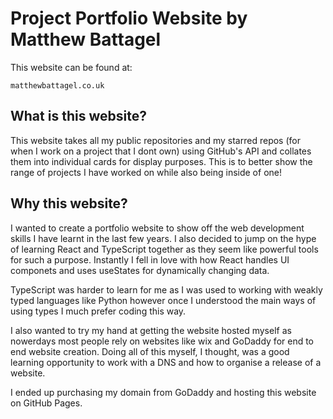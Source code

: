 # Project Portfolio Website by Matthew Battagel 

This website can be found at:
```
matthewbattagel.co.uk
```

## What is this website?

This website takes all my public repositories and my starred repos (for when I work on a project that I dont own) using GitHub's API and collates them into individual cards for display purposes. This is to better show the range of projects I have worked on while also being inside of one!

## Why this website?

I wanted to create a portfolio website to show off the web development skills I have learnt in the last few years. I also decided to jump on the hype of learning React and TypeScript together as they seem like powerful tools for such a purpose. Instantly I fell in love with how React handles UI componets and uses useStates for dynamically changing data. 

TypeScript was harder to learn for me as I was used to working with weakly typed languages like Python however once I understood the main ways of using types I much prefer coding this way. 

I also wanted to try my hand at getting the website hosted myself as nowerdays most people rely on websites like wix and GoDaddy for end to end website creation. Doing all of this myself, I thought, was a good learning opportunity to work with a DNS and how to organise a release of a website. 

I ended up purchasing my domain from GoDaddy and hosting this website on GitHub Pages.

